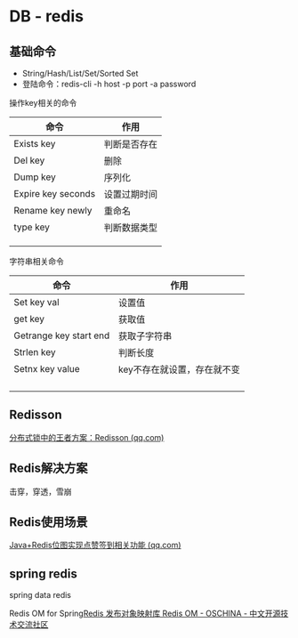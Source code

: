 # DB - redis

## 基础命令

- String/Hash/List/Set/Sorted Set
- 登陆命令：redis-cli -h host -p port -a password

操作key相关的命令

| 命令               | 作用         |
| ------------------ | ------------ |
| Exists key         | 判断是否存在 |
| Del key            | 删除         |
| Dump key           | 序列化       |
| Expire key seconds | 设置过期时间 |
| Rename key newly   | 重命名       |
| type key           | 判断数据类型 |
|                    |              |
|                    |              |
|                    |              |

字符串相关命令

| 命令                   | 作用                        |
| ---------------------- | --------------------------- |
| Set key val            | 设置值                      |
| get key                | 获取值                      |
| Getrange key start end | 获取子字符串                |
| Strlen key             | 判断长度                    |
| Setnx key value        | key不存在就设置，存在就不变 |
|                        |                             |
|                        |                             |
|                        |                             |
|                        |                             |

## Redisson

[分布式锁中的王者方案：Redisson (qq.com)](https://mp.weixin.qq.com/s/25V2kPgMOTUWVAqENBo89Q)

## Redis解决方案

击穿，穿透，雪崩

## Redis使用场景

[Java+Redis位图实现点赞签到相关功能 (qq.com)](https://mp.weixin.qq.com/s/ia-TlsnGc3Vwr18_8LIsrw)



## spring redis

spring data redis 

Redis OM for Spring[Redis 发布对象映射库 Redis OM - OSCHINA - 中文开源技术交流社区](https://www.oschina.net/news/170810/redis-om-client-libraries)

